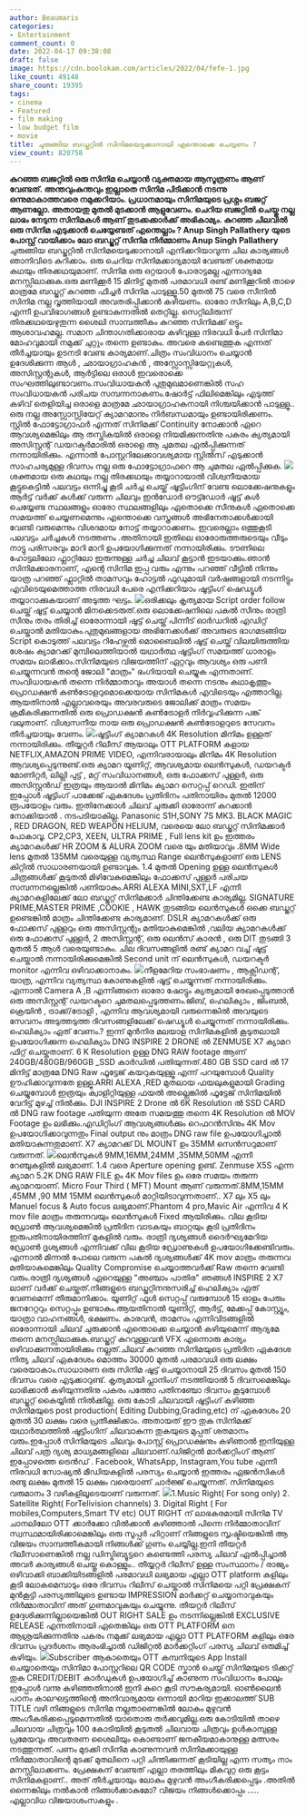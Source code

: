 ```yaml
---
author: Beaumaris
categories:
- Entertainment
comment_count: 0
date: 2022-04-17 09:38:08
draft: false
image: https://cdn.boolokam.com/articles/2022/04/fefe-1.jpg
like_count: 49148
share_count: 19395
tags:
- cinema
- Featured
- film making
- low budget film
- movie
title: ചുരുങ്ങിയ ബഡ്ജറ്റിൽ സിനിമയെടുക്കാനായി എന്തൊക്കെ ചെയ്യണം ?
view_count: 820758
---
```


**കുറഞ്ഞ ബജറ്റിൽ ഒരു സിനിമ ചെയ്യാൻ വ്യക്തമായ ആസൂത്രണം ആണ് വേണ്ടത്. അന്തവുംകുന്തവും ഇല്ലാതെ സിനിമ പിടിക്കാൻ നടന്നു ഒന്നുമാകാത്തവരെ നമുക്കറിയാം. പ്രധാനമായും സിനിമയുടെ പ്രശ്നം ബജറ്റ് ആണല്ലോ. അതായതു മുതൽ മുടക്കാൻ ആളുവേണം. ചെറിയ ബജറ്റിൽ ചെയ്തു നല്ല ലാഭം നേടുന്ന സിനിമകൾ ആണ് തുടക്കക്കാർക്ക് അഭികാമ്യം. കുറഞ്ഞ ചിലവിൽ ഒരു സിനിമ എടുക്കാൻ ചെയ്യേണ്ടത് എന്തെല്ലാം ? Anup Singh Pallathery യുടെ പോസ്റ്റ് വായിക്കാം** **ലോ ബഡ്ജറ്റ് സിനിമ നിർമ്മാണം** **Anup Singh Pallathery** ചുരുങ്ങിയ ബഡ്ജറ്റിൽ സിനിമയെടുക്കാനായി എനിക്കറിയാവുന്ന ചില കാര്യങ്ങൾ ഞാനിവിടെ കുറിക്കാം. ഒരു ചെറിയ സിനിമക്കാദ്യമായി വേണ്ടത് ശക്തമായ കഥയും തിരക്കഥയുമാണ്. സിനിമ ഒരു ഒറ്റയാൾ പോരാട്ടമല്ല എന്നാദ്യമേ മനസ്സിലാക്കുക.ഒരു മണിക്കൂർ 15 മിനിട്ട് മുതൽ പരമാവധി രണ്ട് മണിക്കൂറിൽ താഴെ മാത്രമേ ബഡ്ജറ്റ് കുറഞ്ഞ ഫീച്ചർ സിനിമ പാടുള്ളൂ.50 മുതൽ 75 വരെ സീനിൽ സിനിമ നല്ല വൃത്തിയായി അവതരിപ്പിക്കാൻ കഴിയണം. ഓരോ സീനിലും A,B,C,D എന്നീ ഉപവിഭാഗങ്ങൾ ഉണ്ടാകുന്നതിൽ തെറ്റില്ല. സെറ്റിലിരുന്ന് തിരക്കഥയെഴുതുന്ന ശൈലി സാമ്പത്തീകം കുറഞ്ഞ സിനിമക്ക് ഒട്ടും ആശാവഹമല്ല. സമാന ചിന്താഗതിക്കാരായ കഴിവുള്ള നിരവധി പേർ സിനിമാ മോഹവുമായി നമുക്ക് ചുറ്റും തന്നെ ഉണ്ടാകും. അവരെ കണ്ടെത്തുക എന്നത് തീർച്ചയായും ഉടനടി വേണ്ട കാര്യമാണ്.ചിത്രം സംവിധാനം ചെയ്യാൻ ഉദേശിക്കുന്ന ആൾ , ഛായാഗ്രാഹകൻ , അസ്സോസ്സിയേറ്റുകൾ, അസിസ്റ്റന്റുകൾ, ആർട്ടിലെ ഒരാൾ ഇവരൊക്കെ സംഘത്തിലുണ്ടാവണം.സംവിധായകൻ പുതുമുഖമാണെങ്കിൽ സഹ സംവിധായകൻ പരിചയ സമ്പന്നനാകണം.ഷോർട്ട് ഫിലിമെങ്കിലും എടുത്ത് കഴിവ് തെളിയിച്ച ഒരാളെ മാത്രമേ ഛായാഗ്രാഹകനായി നിശ്ചയിക്കാൻ പാടുള്ളൂ.. ഒരു നല്ല അസ്സോസ്സിയേറ്റ് ക്യാമറമാനും നിർബന്ധമായും ഉണ്ടായിരിക്കണം. സ്റ്റിൽ ഫോട്ടോഗ്രാഫർ എന്നത് സിനിമക്ക് Continuity നോക്കാൻ ഏറെ ആവശ്യമെങ്കിലും ആ തസ്തികയിൽ ഒരാളെ നിയമിക്കുന്നതിനു പകരം ക്യത്യമായി അസിസ്റ്റന്റ് ഡയറക്ടർമാരിൽ ഒരാളെ ആ ചുമതല ഏൽപ്പിക്കുന്നത് നന്നായിരിക്കും. എന്നാൽ പോസ്റ്ററിലേക്കാവശ്യമായ സ്റ്റിൽസ് എടുക്കാൻ സാഹചര്യമുള്ള ദിവസം നല്ല ഒരു ഫോട്ടോഗ്രാഫറെ ആ ചുമതല ഏൽപ്പിക്കുക. ![](https://cdn.boolokam.com/articles/2022/04/fefe-1.jpg)ശക്തമായ ഒരു കഥയും നല്ല തിരക്കഥയും തയ്യാറായാൽ വിശ്വനീയമായ കൂട്ടുകെട്ടിൽ പലവട്ടം ഒന്നിച്ചു കൂടി ചർച്ച ചെയ്ത് ഷൂട്ടിംഗിന് വേണ്ട ലൊക്കേഷനുകളും ആർട്ട് വർക്ക് കൾക്ക് വരുന്ന ചിലവും ഇൻഡോർ ഔട്ട്ഡോർ ഷൂട്ട് കൾ ചെയ്യേണ്ട സ്ഥലങ്ങളും ഓരോ സ്ഥലങ്ങളിലും ഏതൊക്കെ സീനുകൾ ഏതൊക്കെ സമയത്ത് ചെയ്യണമെന്നും എന്തൊക്കെ വസ്ത്രങ്ങൾ അഭിനേതാക്കൾക്കായി വേണ്ടി വരുമെന്നും വിശദമായ നോട്ട് തയ്യാറാക്കണം. ഇവരെല്ലാം ഒത്തുകൂടി പലവട്ടം ചർച്ചകൾ നടത്തണം .അതിനായി ഇതിലെ ഓരോരുത്തരുടെയും വീടും നാട്ടു പരിസരവും മാറി മാറി ഉപയോഗിക്കുന്നത് നന്നായിരിക്കും. ടൗണിലെ ഹോട്ടലിലോ ഫ്ലാറ്റിലോ ഇരുന്നുള്ള ചർച്ച ചിലവ് കൂട്ടാൻ ഇടയാക്കും.ഞാൻ സിനിമക്കാരനാണ്, എന്റെ സിനിമ ഇപ്പ വരും എന്നും പറഞ്ഞ് വീട്ടിൽ നിന്നും യാത്ര പറഞ്ഞ് ഫ്ലാറ്റിൽ താമസവും ഹോട്ടൽ ഫുഡുമായി വർഷങ്ങളായി നടന്നിട്ടും എവിടെയുമെത്താത്ത നിരവധി പേരെ എനിക്കറിയാം ഷൂട്ടിംഗ് ഷെഡ്യൂൾ തയ്യാറാക്കുകയാണ് അടുത്ത ഘട്ടം. ![](https://cdn.boolokam.com/articles/2022/04/fefe-2.jpg)ഒരിക്കലും കൃത്യമായ Script order follow ചെയ്ത് ഷൂട്ട് ചെയ്യാൻ മിനക്കെടരുത്.ഒരു ലൊക്കേഷനിലെ പകൽ സീനും രാത്രി സീനും തരം തിരിച്ച് ഓരോന്നായി ഷൂട്ട് ചെയ്ത് പിന്നീട് ഓർഡറിൽ എഡിറ്റ് ചെയ്താൽ മതിയാകും.പുതുമുഖങ്ങളായ അഭിനേക്കൾക്ക് അവരുടെ ഭാഗമടങ്ങിയ Script കൊടുത്ത് പലവട്ടം റിഹേഴ്സൽ മൊബൈലിൽ ഷൂട്ട് ചെയ്ത് വിലയിരുത്തിയ ശേഷം ക്യാമറക്ക് മുമ്പിലെത്തിയാൽ യഥാർത്ഥ ഷൂട്ടിംഗ് സമയത്ത് ധാരാളം സമയം ലാഭിക്കാം.സിനിമയുടെ വിജയത്തിന് ഏറ്റവും ആവശ്യം ഒരു പണി ചെയ്യുന്നവൻ തന്റെ ജോലി "മാത്രം" ഭംഗിയായി ചെയ്യുക എന്നതാണ്. സംവിധായകൻ തന്നെ നിർമ്മാതാവും അയാൾ തന്നെ നടനും കഥാകൃത്തും പ്രൊഡക്ഷൻ കൺട്രോളറുമൊക്കെയായ സിനിമകൾ എവിടെയും എത്താറില്ല. ആയതിനാൽ എല്ലാവരെയും അവരവരുടെ ജോലിക്ക് മാത്രം സമയം ക്രമീകരിക്കുന്നതിൽ ഒരു പ്രൊഡക്ഷൻ കൺട്രോളർ നിർവ്വഹിക്കുന്ന പങ്ക് വലുതാണ്. വിശ്വസനീയ നായ ഒരു പ്രൊഡക്ഷൻ കൺട്രോളറുടെ സേവനം തീർച്ചയായും വേണം. ![](https://cdn.boolokam.com/articles/2022/04/fefe-3.jpg)ഷൂട്ടിംഗ് ക്യാമറകൾ 4K Resolution മിനിമം ഉള്ളത് നന്നായിരിക്കും. തീയ്യറ്റർ റിലീസ് ആയാലും OTT PLATFORM കളായ NETFLIX,AMAZON PRIME VIDEO, എന്നിവരായാലും മിനിമം 4K Resolution ആവശ്യപ്പെടുന്നുണ്ട്.ഒരു ക്യാമറ യൂണിറ്റ്, ആവശ്യമായ ലെൻസുകൾ, ഡയറക്ടർ മോണിറ്റർ, ലില്ലി പുട്ട് , മറ്റ് സംവിധാനങ്ങൾ, ഒരു ഫോക്കസ് പുള്ളർ, ഒരു അസിസ്റ്റൻഡ് ഇത്രയും ആയാൽ മിനിമം ക്യാമറ സെറ്റപ്പ് റെഡി. ഇതിന് ഇപ്പോൾ ഷൂട്ടിംഗ് പാക്കേജ് ഏകദേശം പ്രതിദിനം പതിനായിരം മുതൽ 12000 രൂപയോളം വരും. ഇതിനേക്കാൾ ചിലവ് ചുരുക്കി ഓരോന്ന് കുറക്കാൻ നോക്കിയാൽ . നടപടിയാകില്ല. Panasonic S1H,SONY 7S MK3. BLACK MAGIC , RED DRAGON, RED WEAPON HELIUM, വരെയെ ലോ ബഡ്ജറ്റ് സിനിമക്കാർ പോകാവൂ. CP2,CP3, XEEN, ULTRA PRIME , Full lens kit ഉം ഇത്തരം ക്യാമറകൾക്ക് HR ZOOM & ALURA ZOOM വരെ യും മതിയാവും .8MM Wide lens മുതൽ 135MM വരെയുള്ള വ്യത്യസ്ഥ Range ലെൻസുകളാണ് ഒരു LENS കിറ്റിൽ സാധാരണയായി ഉണ്ടാവുക. 1.4 മുതൽ Opening ഉള്ള ലെൻസുകൾ ചിത്രങ്ങൾക്ക് കൂടുതൽ മിഴിവേകുമെങ്കിലും ഫോക്കസ് പുള്ളർ പരിചയ സമ്പന്നനല്ലെങ്കിൽ പണിയാകും.ARRI ALEXA MINI,SXT,LF എന്നീ ക്യാമറകളിലേക്ക് ലോ ബഡ്ജറ്റ് സിനിമക്കാർ ചിന്തിക്കേണ്ട കാര്യമില്ല. SIGNATURE PRIME,MASTER PRIME ,COOKIE , HAWK തുടങ്ങിയ ലെൻസുകൾ ഒക്കെ ബഡ്ജറ്റ് ഉണ്ടെങ്കിൽ മാത്രം ചിന്തിക്കേണ്ട കാര്യമാണ്. DSLR ക്യാമറകൾക്ക് ഒരു ഫോക്കസ് പുള്ളറും ഒരു അസിസ്റ്റന്റും മതിയാകുമെങ്കിൽ ,വലിയ ക്യാമറകൾക്ക് ഒരു ഫോക്കസ് പുള്ളർ, 2 അസിസ്റ്റന്റ്, ഒരു ലെൻസ് കാരൻ , ഒരു DIT തുടങ്ങി 3 മുതൽ 5 ആൾ വരെയുണ്ടാകും. ചില ദിവസങ്ങളിൽ രണ്ട് ക്യാമറ വച്ച് ഷൂട്ട് ചെയ്താൽ നന്നായിരിക്കുമെങ്കിൽ Second unit ന് ലെൻസുകൾ, ഡയറക്ടർ monitor എന്നിവ ഒഴിവാക്കാനാകും. ![](https://cdn.boolokam.com/articles/2022/04/fefe-4.jpg)നീളമേറിയ സംഭാഷണം , ആക്സിഡന്റ്, യാത്ര, എന്നിവ വ്യത്യസ്ഥ കോണുകളിൽ ഷൂട്ട് ചെയ്യുന്നത് നന്നായിരിക്കും. എന്നാൽ Camera A ,B എന്നിങ്ങനെ ഓരോ ഷോട്ടും ക്യത്യമായി രേഖപ്പെടുത്താൻ ഒരു അസിസ്റ്റന്റ് ഡയറക്ടറെ ചുമതലപ്പെടുത്തണം.ജിബ്, ഹെലിക്യാം , ജിംബൽ, ക്രെയിൻ , ട്രാക്ക്/ട്രോളി , എന്നിവ ആവശ്യമായി വരുന്നെങ്കിൽ അവയുടെ സേവനം അടുത്തടുത്ത ദിവസങ്ങളിലേക്ക് ഷെഡ്യൂൾ ചെയ്യുന്നത് നന്നായിരിക്കും. ഹെലിക്യാം ഏത് വേണം.? ഇന്ന് മുൻനിര മലയാള സിനിമകളിൽ കൂടുതലായി ഉപയോഗിക്കുന്ന ഹെലിക്യാം DNG INSPIRE 2 DRONE ൽ ZENMUSE X7 ക്യാമറ ഫിറ്റ് ചെയ്തതാണ്. 6 K Resolution ഉള്ള DNG RAW footage ആണ് 240GB/480GB/960GB _SSD കാർഡിൽ പതിയുന്നത്.480 GB SSD card ൽ 17 മിനിട്ട് മാത്രമേ DNG Raw ഫൂട്ടേജ് കയറുകയുള്ളൂ എന്ന് പറയുമ്പോൾ Quality ഊഹിക്കാവുന്നതേ ഉള്ളൂ.ARRI ALEXA ,RED മുതലായ ഫയലുകളുമായി Grading ചെയ്യുമ്പോൾ ഇത്രയും ക്വാളിറ്റിയുള്ള ഫയൽ അല്ലെങ്കിൽ ഫൂട്ടേജ് സിനിമയിൽ വേറിട്ട് മുഴച്ച് നിൽക്കും. DJI INSPIRE 2 Drone ൽ 6K Resolution ൽ SSD CARD ൽ DNG raw footage പതിയുന്ന അതേ സമയത്തു തന്നെ 4K Resolution ൽ MOV Footage ഉം ലഭിക്കും.എഡിറ്റിംഗ് ആവശ്യങ്ങൾക്കും റെഫറൻസിനും 4K Mov ഉപയോഗിക്കാവുന്നതും Final output നും മാത്രം DNG raw file ഉപയോഗിച്ചാൽ മതിയാകുന്നതുമാണ്. X7 ക്യാമറക്ക് DL MOUNT ഉം 35MM സെൻസറുമാണ് വരുന്നത്. ![](https://cdn.boolokam.com/articles/2022/04/fefe-5.jpg)ലെൻസുകൾ 9MM,16MM,24MM ,35MM,50MM എന്നീ റേഞ്ചുകളിൽ ലഭ്യമാണ്. 1.4 വരെ Aperture opening ഉണ്ട്. Zenmuse X5S എന്ന ക്യാമറ 5.2K DNG RAW FILE ഉം 4K Mov files ഉം ഒരേ സമയം തരുന്ന ക്യാമറയാണ്. Micro Four Third ( MFT) Mount ആണ് വരുന്നത്.8MM,15MM ,45MM ,90 MM 15MM ലെൻസുകൾ മാറ്റിയിടാവുന്നതാണ്.. X7 ലും X5 ലും Manuel focus & Auto focus ലഭ്യമാണ്.Phantom 4 pro,Mavic Air എന്നിവ 4 K mov file മാത്രം തരുന്നവയും ലെൻസുകൾ Fixed ആയിരിക്കും. വില കൂടിയ ഡ്രോൺ ആവശ്യമെങ്കിൽ പ്രതിദിന വാടകയും ബാറ്റയും കൂടി പ്രതിദിനം ഇരുപതിനായിരത്തിന് മുകളിൽ വരും. രാത്രി ദ്യശ്യങ്ങൾ ദൈർഘ്യമേറിയ ഡ്രോൺ ദൃശ്യങ്ങൾ എന്നിവക്ക് വില കൂടിയ ഡ്രോണുകൾ ഉപയോഗിക്കേണ്ടിവരും. എന്നാൽ മിന്നൽ പോലെ വരുന്ന പകൽ ദ്യശ്യങ്ങൾക്ക് 4K mov മാത്രം തരുന്നവ മതിയാകുമെങ്കിലും Quality Compromise ചെയ്യാത്തവർക്ക് Raw തന്നെ വേണ്ടി വരും.രാത്രി ദ്യശ്യങ്ങൾ ഏറെയുള്ള "അഞ്ചാം പാതിര" ഞങ്ങൾ INSPIRE 2 X7 ലാണ് വർക്ക് ചെയ്തത്.നിങ്ങളുടെ ബഡ്ജറ്റിനനുസരിച്ച് ഹെലിക്യാം ഏത് വേണമെന്ന് തീരുമാനിക്കാം. യൂണിറ്റ് ഫുൾ സെറ്റപ്പ് വരുമ്പോൾ 15 ഓളം പേരും ജനറേറ്ററും സെറ്റപ്പും ഉണ്ടാകും.ആയതിനാൽ യൂണിറ്റ്, ആർട്ട്, മേക്കപ്പ് കോസ്റ്റ്യൂം, യാത്രാ വാഹനങ്ങൾ, ഭക്ഷണം. കാരവൻ, താമസം എന്നിവിടങ്ങളിൽ ഓരോന്നായി ചിലവ് ചുരുക്കാൻ എന്തൊക്കെ ചെയ്യാൻ കഴിയുമെന്ന് ആദ്യമേ തന്നെ മനസ്സിലാക്കുക.ബഡ്ജറ്റ് കുറവുള്ളവൻ VFX എന്നൊരു കാര്യം ഒഴിവാക്കുന്നതായിരിക്കും നല്ലത്.ചിലവ് കുറഞ്ഞ സിനിമയുടെ പ്രതിദിന ഏകദേശ നിത്യ ചിലവ് ഏകദേശം മൊത്തം 30000 മുതൽ പരമാവധി ഒരു ലക്ഷം വരെയാകാം.സാധാരണ ഒരു സിനിമ ഷൂട്ട് ചെയ്യാനായി 25 ദിവസം മുതൽ 150 ദിവസം വരെ എടുക്കാറുണ്ട്. കൃത്യമായി പ്ലാനിംഗ് നടത്തിയാൽ 5 ദിവസമെങ്കിലും ലാഭിക്കാൻ കഴിയുന്നതിനു പകരം പത്തോ പതിനഞ്ചോ ദിവസം കൂടുമ്പോൾ ബഡ്ജറ്റ് കൈയ്യിൽ നിൽക്കില്ല. ഒരു കോടി ചിലവായി ഷൂട്ടിംഗ് കഴിഞ്ഞ സിനിമയുടെ post production( Editing Dubbing,Grading,etc) ന് ഏകദേശം 20 മുതൽ 30 ലക്ഷം വരെ പ്രതീക്ഷിക്കാം. അതായത് ഈ തുക സിനിമക്ക് യഥാർത്ഥത്തിൽ ഷൂട്ടിംഗിന് ചിലവാകുന്ന തുകയുടെ മുപ്പത് ശതമാനം വരും.ഇപ്പോൾ സിനിമയുടെ ചിലവും പോസ്റ്റ് പ്രൊഡക്ഷനും കഴിഞാൽ ഇനിയുള്ള ചിലവ് പത്ര ദ്യശ്യ മാധ്യമങ്ങളിലെ ചിലവാണ്.ഡിജിറ്റൽ മാർക്കറ്റിംഗ് ആണ് ഇപ്പോഴത്തെ ട്രെൻഡ് . Facebook, WhatsApp, Instagram,You tube എന്നീ നിരവധി സോഷ്യൽ മീഡിയകളിൽ പരസ്യം ചെയ്യാൻ ഇത്തരം ഏജൻസികൾ രണ്ടു ലക്ഷം മുതൽ 15 ലക്ഷം വരെയാണ് ചാർജ്ജ് ചെയ്യുന്നത്. സിനിമയുടെ വരുമാനം 3 വഴികളിലൂടെയാണ് വരുന്നത്. ![](https://cdn.boolokam.com/articles/2022/04/fefe-6.jpg)1.Music Right( For song only) 2\. Satellite Right( ForTelivision channels) 3\. Digital Right ( For mobiles,Computers,Smart TV etc) OUT RIGHT ന് ലാഭകരമായി സിനിമ TV ചാനലിലോ OTT ക്കാർക്കോ വിൽക്കാൻ കഴിഞ്ഞാൽ പിന്നെ നിർമ്മാതാവിന് സ്വസ്ഥമായിരിക്കാമെങ്കിലും ഒരു സൂപ്പർ ഹിറ്റാണ് നിങ്ങളുടെ സൃഷ്ടിയെങ്കിൽ ആ വിജയം സാമ്പത്തീകമായി നിങ്ങൾക്ക് ഗുണം ചെയ്യില്ല.ഇനി തീയറ്റർ റിലീസാണെങ്കിൽ നല്ല ഡിസ്ട്രിബ്യൂട്ടറെ കണ്ടെത്തി പരസ്യ ചിലവ് ഏൽപ്പിച്ചാൽ അവർ കാര്യങ്ങൾ ചെയ്തു കൊള്ളും.. തീയ്യറ്റർ റിലീസ് ഉള്ള സംസ്ഥാനം / രാജ്യം ഒഴിവാക്കി ബാക്കിയിടങ്ങളിൽ പരമാവധി ലഭ്യമായ എല്ലാ OTT platform കളിലും കൂടി ലോകമെമ്പാടും ഒരേ ദിവസം റിലീസ് ചെയ്താൽ സിനിമയെ പറ്റി പ്രേക്ഷകന് മുൻകൂട്ടി പരസ്യത്തിലൂടെ ഉണ്ടായ IMPRESSION മാർക്കറ്റ് ചെയ്യാനാവുകയും നിർമ്മാതാവിന് അത് ഗുണമാവുകയും ചെയ്യുന്നു. തീയറ്റർ റിലീസ് ഉദ്ദേശിക്കുന്നില്ലായെങ്കിൽ OUT RIGHT SALE ഉം നടന്നില്ലെങ്കിൽ EXCLUSIVE RELEASE എന്നതിനായി ഏതെങ്കിലും ഒരു OTT PLATFORM നെ ആശ്രയിക്കുന്നതിനു പകരം നമുക്ക് ലഭ്യമായ എല്ലാ OTT PLATFORM കളിലും ഒരേ ദിവസം പ്രദർശനം ആരംഭിച്ചാൽ ഡിജിറ്റൽ മാർക്കറ്റിംഗ് പരസ്യ ചിലവ് ഒരുമിച്ച് കഴിയും. ![](https://cdn.boolokam.com/articles/2022/04/33r.jpg)Subscriber ആകാതെയും OTT കമ്പനിയുടെ App Install ചെയ്യാതെയും സിനിമാ പോസ്റ്ററിലെ QR CODE സ്കാൻ ചെയ്ത് സിനിമയുടെ ടിക്കറ്റ് തുക CREDIT/DEBIT കാർഡുകൾ ഉപയോഗിച്ച് കാണുന്ന സംവിധാനം പോലും ഇപ്പോൾ വന്നു കഴിഞ്ഞതിനാൽ ഇനി കുറെ കൂടി സൗകര്യമായി. ഓൺലൈൻ പഠനം കാലഘട്ടത്തിന്റെ അനിവാര്യമായ ഒന്നായി മാറിയ ഇക്കാലത്ത് SUB TITLE വഴി നിങ്ങളുടെ സിനിമ നല്ലതാണെങ്കിൽ ലോകം മുഴുവൻ അംഗീകരിക്കപ്പെടുമെന്നതിൽ യാതൊരു തർക്കവുമില്ല.ഒരു കോടിയിൽ താഴെ ചിലവായ ചിത്രവും 100 കോടിയിൽ കൂടുതൽ ചിലവായ ചിത്രവും ഉൾകാമ്പുള്ള പ്രമേയവും അവതരണ ശൈലിയും കൊണ്ടാണ് ജനകീയമാകാനുള്ള മത്സരം നടത്തുന്നത്. പണം മുടക്കി സിനിമ കാണുന്നവൻ സിനിമക്കായുള്ള നിർമ്മാതാവിന്റെ മുടക്ക് മുതലിനെ പറ്റി ചിന്തിക്കുന്നത് കൂടിയില്ല എന്ന സത്യം നാം മനസ്സിലാക്കണം. പ്രേക്ഷകന് വേണ്ടത് എല്ലാ തരത്തിലും മികവുറ്റ ഒരു കൂട്ടം സിനിമകളാണ്.. അത് തീർച്ചയായും ലോകം മുഴുവൻ അംഗീകരിക്കപ്പെടും .അതിൽ ഒന്നെങ്കിലും നൽകാൻ നിങ്ങൾക്കാകുമോ? വിജയം നിങ്ങൾക്കൊപ്പം ..... എല്ലാവിധ വിജയാശംസകളും .